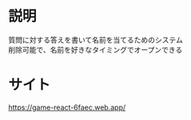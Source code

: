 # 説明

質問に対する答えを書いて名前を当てるためのシステム<br>
削除可能で、名前を好きなタイミングでオープンできる

# サイト

https://game-react-6faec.web.app/
